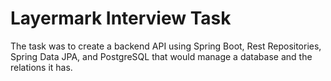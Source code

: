 # Layermark Interview Task

The task was to create a backend API using Spring Boot, Rest Repositories, Spring Data JPA, and PostgreSQL that would manage a database and the relations it has.
